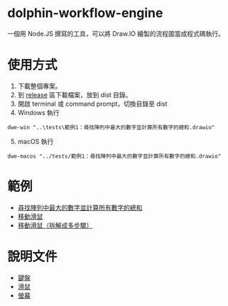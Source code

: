 # dolphin-workflow-engine
一個用 Node.JS 撰寫的工具，可以將 Draw.IO 繪製的流程圖當成程式碼執行。

# 使用方式
1. 下載整個專案。
2. 到 [release](https://github.com/leoshiang/dolphin-workflow-engine/releases) 區下載檔案，放到 dist 目錄。
3. 開啟 terminal 或 command prompt，切換目錄至 dist
4. Windows 執行
```
dwe-win "..\tests\範例1：尋找陣列中最大的數字並計算所有數字的總和.drawio"
```
5. macOS 執行 
```
dwe-macos "../tests/範例1：尋找陣列中最大的數字並計算所有數字的總和.drawio"
```
# 範例

* [尋找陣列中最大的數字並計算所有數字的總和](tests/範例1_尋找陣列中最大的數字並計算所有數字的總和.svg) 
* [移動滑鼠](tests/範例2_移動滑鼠.svg) 
* [移動滑鼠（拆解成多步驟）](tests/範例3_移動滑鼠（拆解成多步驟）.svg) 

# 說明文件

* [鍵盤](docs/keyboard.svg) 
* [滑鼠](docs/mouse.svg) 
* [螢幕](docs/screen.svg) 
